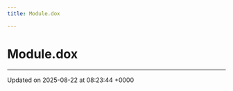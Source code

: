 ```yaml
---
title: Module.dox

---
```


# Module.dox








-------------------------------

Updated on 2025-08-22 at 08:23:44 +0000
